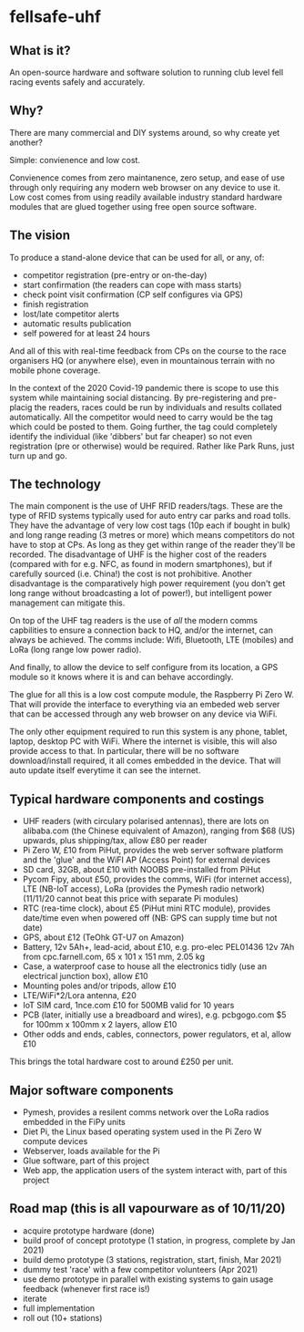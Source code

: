 # fellsafe-uhf

## What is it?
An open-source hardware and software solution to running club level fell racing events safely and accurately.

## Why?
There are many commercial and DIY systems around, so why create yet another?

Simple: convienence and low cost.

Convienence comes from zero maintanence, zero setup, and ease of use through only requiring any modern web browser on any device to use it.
Low cost comes from using readily available industry standard hardware modules that are glued together using free open source software.

## The vision
To produce a stand-alone device that can be used for all, or any, of:
 - competitor registration (pre-entry or on-the-day)
 - start confirmation (the readers can cope with mass starts)
 - check point visit confirmation (CP self configures via GPS)
 - finish registration
 - lost/late competitor alerts
 - automatic results publication
 - self powered for at least 24 hours
 
And all of this with real-time feedback from CPs on the course to the race organisers HQ (or anywhere else), even in mountainous terrain with no mobile phone coverage.

In the context of the 2020 Covid-19 pandemic there is scope to use this system while maintaining social distancing. By pre-registering and pre-placig the readers, races could be run by individuals and results collated automatically. All the competitor would need to carry would be the tag which could be posted to them. Going further, the tag could completely identify the individual (like 'dibbers' but far cheaper) so not even registration (pre or otherwise) would be required. Rather like Park Runs, just turn up and go.
 
## The technology
The main component is the use of UHF RFID readers/tags. These are the type of RFID systems typically used for auto entry car parks and road tolls. They have the advantage of very low cost tags (10p each if bought in bulk) and long range reading (3 metres or more) which means competitors do not have to stop at CPs. As long as they get within range of the reader they'll be recorded. The disadvantage of UHF is the higher cost of the readers (compared with for e.g. NFC, as found in modern smartphones), but if carefully sourced (i.e. China!) the cost is not prohibitive. Another disadvantage is the comparatively high power requirement (you don't get long range without broadcasting a lot of power!), but intelligent power management can mitigate this.

On top of the UHF tag readers is the use of *all* the modern comms capbilities to ensure a connection back to HQ, and/or the internet, can always be achieved. The comms include: Wifi, Bluetooth, LTE (mobiles) and LoRa (long range low power radio).

And finally, to allow the device to self configure from its location, a GPS module so it knows where it is and can behave accordingly.

The glue for all this is a low cost compute module, the Raspberry Pi Zero W. That will provide the interface to everything via an embeded web server that can be accessed through any web browser on any device via WiFi.

The only other equipment required to run this system is any phone, tablet, laptop, desktop PC with WiFi. Where the internet is visible, this will also provide access to that. In particular, there will be no software download/install required, it all comes embedded in the device. That will auto update itself everytime it can see the internet.

## Typical hardware components and costings

 - UHF readers (with circulary polarised antennas), there are lots on alibaba.com (the Chinese equivalent of Amazon), ranging from $68 (US) upwards, plus shipping/tax, allow £80 per reader
 - Pi Zero W, £10 from PiHut, provides the web server software platform and the 'glue' and the WiFI AP (Access Point) for external devices
 - SD card, 32GB, about £10 with NOOBS pre-installed from PiHut
 - Pycom Fipy, about £50, provides the comms, WiFi (for internet access), LTE (NB-IoT access), LoRa (provides the Pymesh radio network) (11/11/20 cannot beat this price with separate Pi modules)
 - RTC (rea-time clock), about £5 (PiHut mini RTC module), provides date/time even when powered off (NB: GPS can supply time but not date)
 - GPS, about £12 (TeOhk GT-U7 on Amazon)
 - Battery, 12v 5Ah+, lead-acid, about £10, e.g. pro-elec PEL01436 12v 7Ah from cpc.farnell.com, 65 x 101 x 151 mm, 2.05 kg
 - Case, a waterproof case to house all the electronics tidly (use an electrical junction box), allow £10
 - Mounting poles and/or tripods, allow £10
 - LTE/WiFi*2/Lora antenna, £20
 - IoT SIM card, 1nce.com £10 for 500MB valid for 10 years
 - PCB (later, initially use a breadboard and wires), e.g. pcbgogo.com $5 for 100mm x 100mm x 2 layers, allow £10
 - Other odds and ends, cables, connectors, power regulators, et al, allow £10
 
 This brings the total hardware cost to around £250 per unit. 
 
 ## Major software components
 
  - Pymesh, provides a resilent comms network over the LoRa radios embedded in the FiPy units
  - Diet Pi, the Linux based operating system used in the Pi Zero W compute devices
  - Webserver, loads available for the Pi
  - Glue software, part of this project
  - Web app, the application users of the system interact with, part of this project
  
  ## Road map (this is all vapourware as of 10/11/20)
  
   - acquire prototype hardware (done)
   - build proof of concept prototype (1 station, in progress, complete by Jan 2021)
   - build demo prototype (3 stations, registration, start, finish, Mar 2021)
   - dummy test 'race' with a few competitor volunteers (Apr 2021)
   - use demo prototype in parallel with existing systems to gain usage feedback (whenever first race is!)
   - iterate
   - full implementation
   - roll out (10+ stations)
   
